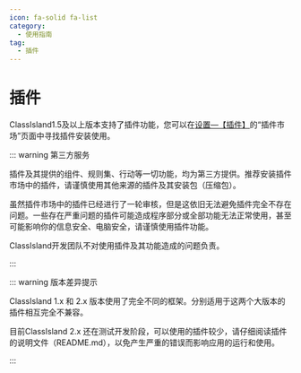 ```yaml
---
icon: fa-solid fa-list
category:
  - 使用指南
tag:
  - 插件
---
```


# 插件

ClassIsland1.5及以上版本支持了插件功能，您可以在[设置—【插件】](classisland://app/settings/classisland.plugins/)的“插件市场”页面中寻找插件安装使用。

::: warning 第三方服务

插件及其提供的组件、规则集、行动等一切功能，均为第三方提供。推荐安装插件市场中的插件，请谨慎使用其他来源的插件及其安装包（压缩包）。

虽然插件市场中的插件已经进行了一轮审核，但是这依旧无法避免插件完全不存在问题。一些存在严重问题的插件可能造成程序部分或全部功能无法正常使用，甚至可能影响你的信息安全、电脑安全，请谨慎使用插件功能。

ClassIsland开发团队不对使用插件及其功能造成的问题负责。

:::

::: warning 版本差异提示

ClassIsland 1.x 和 2.x 版本使用了完全不同的框架。分别适用于这两个大版本的插件相互完全不兼容。

目前ClassIsland 2.x 还在测试开发阶段，可以使用的插件较少，请仔细阅读插件的说明文件（README.md），以免产生严重的错误而影响应用的运行和使用。

:::